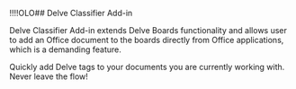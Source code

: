 !!!!OLO## Delve Classifier Add-in 

Delve Classifier Add-in extends Delve Boards functionality and allows user to add an Office document to the boards directly from Office applications, which is a demanding feature.

Quickly add Delve tags to your documents you are currently working with. Never leave the flow!